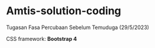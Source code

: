 # Amtis-solution-coding
Tugasan Fasa Percubaan Sebelum Temuduga (29/5/2023) 

CSS framework: **Bootstrap 4**

